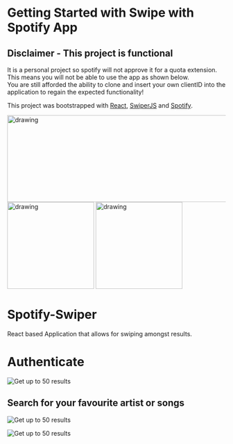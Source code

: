 # Getting Started with Swipe with Spotify App

## Disclaimer - This project is functional
It is a personal project so spotify will not approve it for a quota extension.
This means you will not be able to use the app as shown below.
<br>
You are still afforded the ability to clone and insert your own clientID into the application
to regain the expected functionality!

This project was bootstrapped with [React](https://github.com/facebook/create-react-app), [SwiperJS](https://swiperjs.com/) and [Spotify](https://developer.spotify.com/documentation/web-api/).
<div display="flex">
  <img src="https://i.imgur.com/xe4URa1.png" alt="drawing" width="600" height="200"/>
<img src="https://i.imgur.com/eJjQBMP.png" alt="drawing" width="200" height="200"/>
<img src="https://i.imgur.com/p9lW54V.png" alt="drawing" width="200" height="200"/>
</div>

# Spotify-Swiper
React based Application that allows for swiping amongst results.

# Authenticate
![Get up to 50 results](https://i.imgur.com/CSdZhgN.png)
## Search for your favourite artist or songs
![Get up to 50 results](https://i.imgur.com/UTS1TAl.png)

![Get up to 50 results](https://i.imgur.com/PV1DkvY.png)


